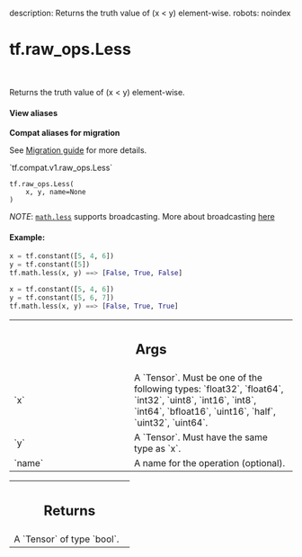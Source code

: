 description: Returns the truth value of (x < y) element-wise.
robots: noindex

# tf.raw_ops.Less

<!-- Insert buttons and diff -->

<table class="tfo-notebook-buttons tfo-api nocontent" align="left">

</table>



Returns the truth value of (x < y) element-wise.

<section class="expandable">
  <h4 class="showalways">View aliases</h4>
  <p>
<b>Compat aliases for migration</b>
<p>See
<a href="https://www.tensorflow.org/guide/migrate">Migration guide</a> for
more details.</p>
<p>`tf.compat.v1.raw_ops.Less`</p>
</p>
</section>

<pre class="devsite-click-to-copy prettyprint lang-py tfo-signature-link">
<code>tf.raw_ops.Less(
    x, y, name=None
)
</code></pre>



<!-- Placeholder for "Used in" -->

*NOTE*: <a href="../../tf/math/less.md"><code>math.less</code></a> supports broadcasting. More about broadcasting
[here](http://docs.scipy.org/doc/numpy/user/basics.broadcasting.html)

#### Example:



```python
x = tf.constant([5, 4, 6])
y = tf.constant([5])
tf.math.less(x, y) ==> [False, True, False]

x = tf.constant([5, 4, 6])
y = tf.constant([5, 6, 7])
tf.math.less(x, y) ==> [False, True, True]
```

<!-- Tabular view -->
 <table class="responsive fixed orange">
<colgroup><col width="214px"><col></colgroup>
<tr><th colspan="2"><h2 class="add-link">Args</h2></th></tr>

<tr>
<td>
`x`
</td>
<td>
A `Tensor`. Must be one of the following types: `float32`, `float64`, `int32`, `uint8`, `int16`, `int8`, `int64`, `bfloat16`, `uint16`, `half`, `uint32`, `uint64`.
</td>
</tr><tr>
<td>
`y`
</td>
<td>
A `Tensor`. Must have the same type as `x`.
</td>
</tr><tr>
<td>
`name`
</td>
<td>
A name for the operation (optional).
</td>
</tr>
</table>



<!-- Tabular view -->
 <table class="responsive fixed orange">
<colgroup><col width="214px"><col></colgroup>
<tr><th colspan="2"><h2 class="add-link">Returns</h2></th></tr>
<tr class="alt">
<td colspan="2">
A `Tensor` of type `bool`.
</td>
</tr>

</table>

